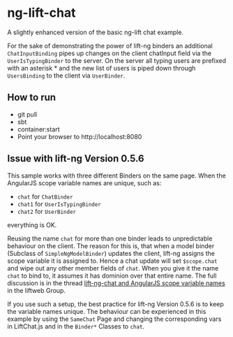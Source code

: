 ng-lift-chat
============

A slightly enhanced version of the basic ng-lift chat example.

For the sake of demonstrating the power of lift-ng binders an additional `ChatInputBinding` pipes up changes on the client chatInput field via the `UserIsTypingBinder` to the server. 
On the server all typing users are prefixed with an asterisk * and the new list of users is piped down through `UsersBinding` to the client via `UserBinder`.

How to run
----------
* git pull
* sbt
* container:start
* Point your browser to http://localhost:8080

Issue with lift-ng Version 0.5.6
--------------------------------
This sample works with three different Binders on the same page. When the AngularJS scope variable names are unique, such as:

* `chat` for `ChatBinder` 
* `chat1` for `UserIsTypingBinder`
* `chat2` for `UserBinder`

everything is OK.

Reusing the name `chat` for more than one binder leads to unpredictable behaviour on the client.
The reason for this is, that when a model binder (Subclass of `SimpleNgModelBinder`) updates the client, lift-ng assigns the scope variable it is assigned to.
Hence a chat update will set `$scope.chat` and wipe out any other member fields of `chat`. When you give it the name `chat` to bind to, it assumes it has dominion over that entire name.
The full discussion is in the thread [lift-ng-chat and AngularJS scope variable names](https://groups.google.com/forum/#!searchin/liftweb/lift-ng-chat/liftweb/AiAQkaiH81w/eE0aeqIioDUJ "") in the liftweb Group.

If you use such a setup, the best practice for lift-ng Version 0.5.6 is to keep the variable names unique. 
The behaviour can be experienced in this example by using the `SameChat` Page and changing the corresponding vars in LiftChat.js and in the `Binder*` Classes to `chat`.
